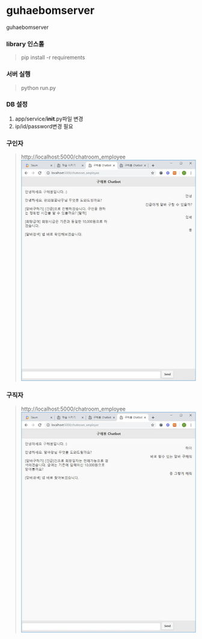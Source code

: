 # guhaebomserver
guhaebomserver

### library 인스톨
> pip install -r requirements

### 서버 실행
> python run.py

### DB 설정
1. app/service/__init__.py파일 변경
2. ip/id/password변경 필요

### 구인자
> http://localhost:5000/chatroom_employee
![image_1](images/capture1.jpg)

### 구직자
> http://localhost:5000/chatroom_employee
![image_2](images/capture2.jpg)
